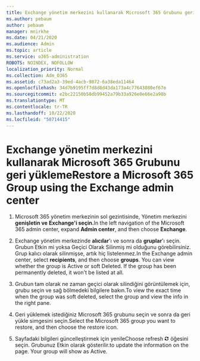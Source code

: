 ```yaml
---
title: Exchange yönetim merkezini kullanarak Microsoft 365 Grubunu geri yükleme
ms.author: pebaum
author: pebaum
manager: mnirkhe
ms.date: 04/21/2020
ms.audience: Admin
ms.topic: article
ms.service: o365-administration
ROBOTS: NOINDEX, NOFOLLOW
localization_priority: Normal
ms.collection: Adm_O365
ms.assetid: c73ad2a3-39ed-4acb-9872-6a38eda11464
ms.openlocfilehash: 34d7b9195ff7d8d8d43da173a4c77643080ef67e
ms.sourcegitcommit: e2bc22150b58db99452a79b33a926e0e66e2a98b
ms.translationtype: MT
ms.contentlocale: tr-TR
ms.lasthandoff: 10/22/2020
ms.locfileid: "50714415"
---
```

# <a name="restore-a-microsoft-365-group-using-the-exchange-admin-center"></a><span data-ttu-id="762e2-102">Exchange yönetim merkezini kullanarak Microsoft 365 Grubunu geri yükleme</span><span class="sxs-lookup"><span data-stu-id="762e2-102">Restore a Microsoft 365 Group using the Exchange admin center</span></span>

1. <span data-ttu-id="762e2-103">Microsoft 365 yönetim merkezinin sol gezintisinde, Yönetim merkezini **genişletin ve** **Exchange'i seçin.**</span><span class="sxs-lookup"><span data-stu-id="762e2-103">In the left navigation of the Microsoft 365 admin center, expand **Admin center**, and then choose **Exchange**.</span></span>
    
2. <span data-ttu-id="762e2-p101">Exchange yönetim merkezinde **alıcılar**'ı ve sonra da **gruplar**'ı seçin. Grubun Etkin mi yoksa Geçici Olarak Silinmiş mi olduğunu görebilirsiniz. Grup kalıcı olarak silinmişse, artık hiç listelenmez.</span><span class="sxs-lookup"><span data-stu-id="762e2-p101">In the Exchange admin center, select **recipients**, and then choose **groups**. You can view whether the group is Active or soft Deleted. If the group has been permanently deleted, it won't be listed at all.</span></span>
    
3. <span data-ttu-id="762e2-107">Grubun tam olarak ne zaman geçici olarak silindiğini görüntülemek için, grubu seçin ve sağ bölmedeki bilgilere bakın.</span><span class="sxs-lookup"><span data-stu-id="762e2-107">To view the exact time when the group was soft deleted, select the group and view the info in the right pane.</span></span>
    
4. <span data-ttu-id="762e2-108">Geri yüklemek istediğiniz Microsoft 365 grubunu seçin ve sonra da geri yükle simgesini seçin.</span><span class="sxs-lookup"><span data-stu-id="762e2-108">Select the Microsoft 365 group you want to restore, and then choose the restore icon.</span></span>
    
5. <span data-ttu-id="762e2-109">Sayfadaki bilgileri güncelleştirmek için yenile</span><span class="sxs-lookup"><span data-stu-id="762e2-109">Choose refresh</span></span> ![Yenile simgesi](media/6464df90-2a91-4c1f-92a6-9a38c7696ac3.gif) <span data-ttu-id="762e2-p102">öğesini seçin. Grubunuz Etkin olarak gösterilir.</span><span class="sxs-lookup"><span data-stu-id="762e2-p102">to update the information on the page. Your group will show as Active.</span></span> 
    

